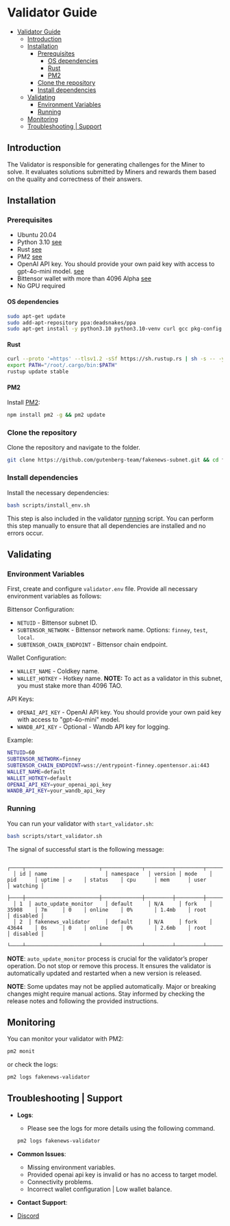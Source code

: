 # Validator Guide

- [Validator Guide](#validator-guide)
  - [Introduction](#introduction)
  - [Installation](#installation)
    - [Prerequisites](#prerequisites)
      - [OS dependencies](#os-dependencies)
      - [Rust](#rust)
      - [PM2](#pm2)
    - [Clone the repository](#clone-the-repository)
    - [Install dependencies](#install-dependencies)
  - [Validating](#validating)
    - [Environment Variables](#environment-variables)
    - [Running](#running)
  - [Monitoring](#monitoring)
  - [Troubleshooting | Support](#troubleshooting--support)

## Introduction

The Validator is responsible for generating challenges for the Miner to solve. It evaluates solutions submitted by Miners and rewards them based on the quality and correctness of their answers.

## Installation

### Prerequisites

* Ubuntu 20.04
* Python 3.10 [see](#os-dependencies)
* Rust [see](#rust)
* PM2 [see](#pm2)
* OpenAI API key. You should provide your own paid key with access to gpt-4o-mini model. [see](#environment-variables)
* Bittensor wallet with more than 4096 Alpha [see](#environment-variables)
* No GPU required

#### OS dependencies
```bash
sudo apt-get update
sudo add-apt-repository ppa:deadsnakes/ppa
sudo apt-get install -y python3.10 python3.10-venv curl gcc pkg-config make git npm
```

#### Rust
```bash
curl --proto '=https' --tlsv1.2 -sSf https://sh.rustup.rs | sh -s -- -y
export PATH="/root/.cargo/bin:$PATH"
rustup update stable
```

#### PM2
Install [PM2](https://pm2.io/docs/runtime/guide/installation/):

```bash
npm install pm2 -g && pm2 update
```

### Clone the repository
Clone the repository and navigate to the folder.
 
```bash
git clone https://github.com/gutenberg-team/fakenews-subnet.git && cd fakenews-subnet
```

### Install dependencies
Install the necessary dependencies:

```bash 
bash scripts/install_env.sh
```
This step is also included in the validator [running](#running) script. You can perform this step manually to ensure that all dependencies are installed and no errors occur.

## Validating

### Environment Variables

First, create and configure `validator.env` file.
Provide all necessary environment variables as follows:

Bittensor Configuration:
* `NETUID` - Bittensor subnet ID.
* `SUBTENSOR_NETWORK` - Bittensor network name. Options: `finney`, `test`, `local`.
* `SUBTENSOR_CHAIN_ENDPOINT` - Bittensor chain endpoint.

Wallet Configuration:
* `WALLET_NAME` - Coldkey name.
* `WALLET_HOTKEY` - Hotkey name. 
**NOTE:** To act as a validator in this subnet, you must stake more than 4096 TAO.

API Keys:
* `OPENAI_API_KEY` - OpenAI API key. You should provide your own paid key with access to "gpt-4o-mini" model.
* `WANDB_API_KEY` - Optional - Wandb API key for logging.

Example:
```bash
NETUID=60
SUBTENSOR_NETWORK=finney
SUBTENSOR_CHAIN_ENDPOINT=wss://entrypoint-finney.opentensor.ai:443
WALLET_NAME=default
WALLET_HOTKEY=default
OPENAI_API_KEY=your_openai_api_key
WANDB_API_KEY=your_wandb_api_key
```

### Running

You can run your validator with `start_validator.sh`:

```bash
bash scripts/start_validator.sh
```

The signal of successful start is the following message:
```
  ┌────┬────────────────────────┬─────────────┬─────────┬─────────┬──────────┬────────┬──────┬───────────┬──────────┬──────────┬──────────┬──────────┐
  │ id │ name                   │ namespace   │ version │ mode    │ pid      │ uptime │ ↺    │ status    │ cpu      │ mem      │ user     │ watching │
  ├────┼────────────────────────┼─────────────┼─────────┼─────────┼──────────┼────────┼──────┼───────────┼──────────┼──────────┼──────────┼──────────┤
  │ 1  │ auto_update_monitor    │ default     │ N/A     │ fork    │ 35908    │ 7m     │ 0    │ online    │ 0%       │ 1.4mb    │ root     │ disabled │
  │ 2  │ fakenews_validator     │ default     │ N/A     │ fork    │ 43644    │ 0s     │ 0    │ online    │ 0%       │ 2.6mb    │ root     │ disabled │
  └────┴────────────────────────┴─────────────┴─────────┴─────────┴──────────┴────────┴──────┴───────────┴──────────┴──────────┴──────────┴──────────┘
```

**NOTE**: `auto_update_monitor` process is crucial for the validator’s proper operation. Do not stop or remove this process.
It ensures the validator is automatically updated and restarted when a new version is released.

**NOTE**: Some updates may not be applied automatically. Major or breaking changes might require manual actions.
Stay informed by checking the release notes and following the provided instructions.

## Monitoring

You can monitor your validator with PM2:

```bash
pm2 monit
```

or check the logs:

```bash
pm2 logs fakenews-validator
```

## Troubleshooting | Support

- **Logs**:
  - Please see the logs for more details using the following command.
  ```bash
  pm2 logs fakenews-validator
  ```
- **Common Issues**:
  - Missing environment variables.
  - Provided openai api key is invalid or has no access to target model.
  - Connectivity problems.
  - Incorrect wallet configuration | Low wallet balance.

- **Contact Support**:
- [Discord](https://discord.gg/MA5hwj2Q)
